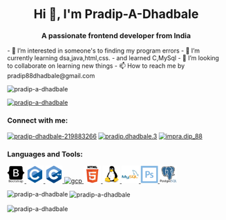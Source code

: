 
<h1 align="center">Hi 👋, I'm Pradip-A-Dhadbale</h1>
<h3 align="center">A passionate frontend developer from India</h3>
 - 👀 I’m interested in someone's to finding my
     program errors 
 - 🌱 I’m currently learning dsa,java,html,css. 
 - and learned C,MySql  
 - 💞️ I’m looking to collaborate on learning new things  
 - 📫 How to reach me by
      pradip88dhadbale@gmail.com

<p align="left"> <img src="https://komarev.com/ghpvc/?username=pradip-a-dhadbale&label=Profile%20views&color=0e75b6&style=flat" alt="pradip-a-dhadbale" /> </p>

<p align="left"> <a href="https://github.com/ryo-ma/github-profile-trophy"><img src="https://github-profile-trophy.vercel.app/?username=pradip-a-dhadbale" alt="pradip-a-dhadbale" /></a> </p>

<h3 align="left">Connect with me:</h3>
<p align="left">
<a href="https://linkedin.com/in/pradip-dhadbale-219883266" target="blank"><img align="center" src="https://raw.githubusercontent.com/rahuldkjain/github-profile-readme-generator/master/src/images/icons/Social/linked-in-alt.svg" alt="pradip-dhadbale-219883266" height="30" width="40" /></a>
<a href="https://fb.com/pradip.dhadbale.3" target="blank"><img align="center" src="https://raw.githubusercontent.com/rahuldkjain/github-profile-readme-generator/master/src/images/icons/Social/facebook.svg" alt="pradip.dhadbale.3" height="30" width="40" /></a>
<a href="https://instagram.com/impra.dip_88" target="blank"><img align="center" src="https://raw.githubusercontent.com/rahuldkjain/github-profile-readme-generator/master/src/images/icons/Social/instagram.svg" alt="impra.dip_88" height="30" width="40" /></a>
</p>

<h3 align="left">Languages and Tools:</h3>
<p align="left"> <a href="https://getbootstrap.com" target="_blank" rel="noreferrer"> <img src="https://raw.githubusercontent.com/devicons/devicon/master/icons/bootstrap/bootstrap-plain-wordmark.svg" alt="bootstrap" width="40" height="40"/> </a> <a href="https://www.cprogramming.com/" target="_blank" rel="noreferrer"> <img src="https://raw.githubusercontent.com/devicons/devicon/master/icons/c/c-original.svg" alt="c" width="40" height="40"/> </a> <a href="https://www.w3schools.com/cpp/" target="_blank" rel="noreferrer"> <img src="https://raw.githubusercontent.com/devicons/devicon/master/icons/cplusplus/cplusplus-original.svg" alt="cplusplus" width="40" height="40"/> </a> <a href="https://cloud.google.com" target="_blank" rel="noreferrer"> <img src="https://www.vectorlogo.zone/logos/google_cloud/google_cloud-icon.svg" alt="gcp" width="40" height="40"/> </a> <a href="https://www.w3.org/html/" target="_blank" rel="noreferrer"> <img src="https://raw.githubusercontent.com/devicons/devicon/master/icons/html5/html5-original-wordmark.svg" alt="html5" width="40" height="40"/> </a> <a href="https://www.linux.org/" target="_blank" rel="noreferrer"> <img src="https://raw.githubusercontent.com/devicons/devicon/master/icons/linux/linux-original.svg" alt="linux" width="40" height="40"/> </a> <a href="https://www.mysql.com/" target="_blank" rel="noreferrer"> <img src="https://raw.githubusercontent.com/devicons/devicon/master/icons/mysql/mysql-original-wordmark.svg" alt="mysql" width="40" height="40"/> </a> <a href="https://www.photoshop.com/en" target="_blank" rel="noreferrer"> <img src="https://raw.githubusercontent.com/devicons/devicon/master/icons/photoshop/photoshop-line.svg" alt="photoshop" width="40" height="40"/> </a> <a href="https://www.postgresql.org" target="_blank" rel="noreferrer"> <img src="https://raw.githubusercontent.com/devicons/devicon/master/icons/postgresql/postgresql-original-wordmark.svg" alt="postgresql" width="40" height="40"/> </a> </p>

<p><img align="left" src="https://github-readme-stats.vercel.app/api/top-langs?username=pradip-a-dhadbale&show_icons=true&locale=en&layout=compact" alt="pradip-a-dhadbale" /></p>

<p>&nbsp;<img align="center" src="https://github-readme-stats.vercel.app/api?username=pradip-a-dhadbale&show_icons=true&locale=en" alt="pradip-a-dhadbale" /></p>

<p><img align="center" src="https://github-readme-streak-stats.herokuapp.com/?user=pradip-a-dhadbale&" alt="pradip-a-dhadbale" /></p>